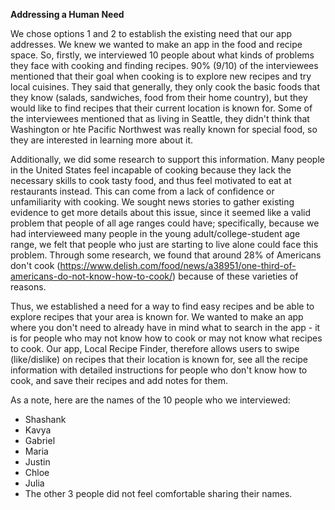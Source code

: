 **Addressing a Human Need**  

We chose options 1 and 2 to establish the existing need that our app addresses. We knew we wanted to make an app in the food and recipe space. So, firstly, we interviewed 10 people about what kinds of problems they face with cooking and finding recipes. 90% (9/10) of the interviewees mentioned that their goal when cooking is to explore new recipes and try local cuisines. They said that generally, they only cook the basic foods that they know (salads, sandwiches, food from their home country), but they would like to find recipes that their current location is known for. Some of the interviewees mentioned that as living in Seattle, they didn't think that Washington or hte Pacific Northwest was really known for special food, so they are interested in learning more about it. 

Additionally, we did some research to support this information. Many people in the United States feel incapable of cooking because they lack the necessary skills to cook tasty food, and thus feel motivated to eat at restaurants instead. This can come from a lack of confidence or unfamiliarity with cooking. We sought news stories to gather existing evidence to get more details about this issue, since it seemed like a valid problem that people of all age ranges could have; specifically, because we had intervieweed many people in the young adult/college-student age range, we felt that people who just are starting to live alone could face this problem. Through some research, we found that around 28% of Americans don't cook (https://www.delish.com/food/news/a38951/one-third-of-americans-do-not-know-how-to-cook/) because of these varieties of reasons. 

Thus, we established a need for a way to find easy recipes and be able to explore recipes that your area is known for. We wanted to make an app where you don't need to already have in mind what to search in the app - it is for people who may not know how to cook or may not know what recipes to cook. Our app, Local Recipe Finder, therefore allows users to swipe (like/dislike) on recipes that their location is known for, see all the recipe information with detailed instructions for people who don't know how to cook, and save their recipes and add notes for them.

As a note, here are the names of the 10 people who we interviewed:
- Shashank
- Kavya
- Gabriel
- Maria
- Justin
- Chloe
- Julia
- The other 3 people did not feel comfortable sharing their names. 